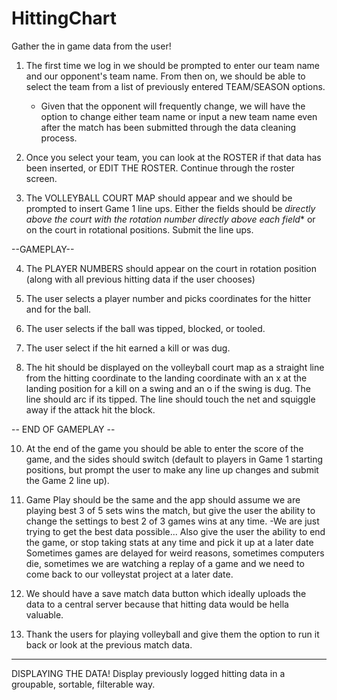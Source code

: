 # HittingChart

Gather the in game data from the user!

1. The first time we log in we should be prompted to enter our team name and our opponent's team name. 
    From then on, we should be able to select the team from a list of previously entered TEAM/SEASON options. 
    * Given that the opponent will frequently change, we will have the option to change either team name or input a new team name even after the match has been submitted through the data cleaning process.

2. Once you select your team, you can look at the ROSTER if that data has been inserted, or EDIT THE ROSTER. 
    Continue through the roster screen.

3. The VOLLEYBALL COURT MAP should appear and we should be prompted to insert Game 1 line ups. 
    Either the fields should be *directly above the court with the rotation number directly above each field** or on the court in rotational positions. Submit the line ups.

--GAMEPLAY--

4. The PLAYER NUMBERS should appear on the court in rotation position (along with all previous hitting data if the user chooses)

5. The user selects a player number and picks coordinates for the hitter and for the ball.

6. The user selects if the ball was tipped, blocked, or tooled.

7. The user select if the hit earned a kill or was dug.

8. The hit should be displayed on the volleyball court map as a straight line from the hitting coordinate to the landing coordinate with an x at the landing position for a kill on a swing and an o if the swing is dug. 
    The line should arc if its tipped. The line should touch the net and squiggle away if the attack hit the block.

-- END OF GAMEPLAY --

10. At the end of the game you should be able to enter the score of the game, and the sides should switch 
    (default to players in Game 1 starting positions, but prompt the user to make any line up changes and submit the Game 2 line up).

11. Game Play should be the same and the app should assume we are playing best 3 of 5 sets wins the match, but give the user the ability to change the settings to best 2 of 3 games wins at any time. 
    -We are just trying to get the best data possible... Also give the user the ability to end the game, or stop taking stats at any time and pick it up at a later date 
     Sometimes games are delayed for weird reasons, sometimes computers die, sometimes we are watching a replay of a game and we need to come back to our volleystat project at a later date.

12. We should have a save match data button which ideally uploads the data to a central server because that hitting data would be hella valuable.

13. Thank the users for playing volleyball and give them the option to run it back or look at the previous match data.

------------------------------------
DISPLAYING THE DATA!
Display previously logged hitting data in a groupable, sortable, filterable way.

